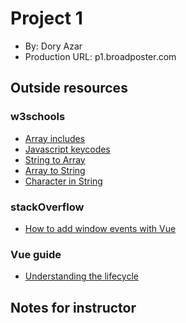 # Project 1
+ By: Dory Azar
+ Production URL: p1.broadposter.com

## Outside resources

### w3schools
+ [Array includes](https://www.w3schools.com/jsref/jsref_includes_array.asp)
+ [Javascript keycodes](https://www.w3schools.com/jsref/event_key_keycode.asp)
+ [String to Array](https://www.w3schools.com/jsref/jsref_split.asp)
+ [Array to String](https://www.w3schools.com/jsref/jsref_join.asp)
+ [Character in String](https://www.w3schools.com/jsref/jsref_charat.asp)

### stackOverflow
+ [How to add window events with Vue](https://stackoverflow.com/questions/36993834/add-vue-js-event-on-window)

### Vue guide
+ [Understanding the lifecycle](https://vuejs.org/v2/guide/instance.html#Instance-Lifecycle-Hooks)

## Notes for instructor